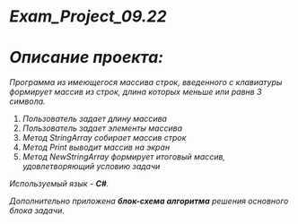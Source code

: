 # *Exam_Project_09.22*
# *Описание проекта:*
*Программа из имеющегося массива строк, введенного с клавиатуры формирует массив из строк, длина которых меньше или равнв 3 символа.*
1. *Пользователь задает длину массива*
2. *Пользователь задает элементы массива*
3. *Метод StringArray собирает массив строк* 
4. *Метод Print выводит массив на экран*
5. *Метод NewStringArray формирует итоговый массив, удовлетворяющий условию задачи*

*Используемый язык - **C#**.*

*Дополнительно приложена **блок-схема алгоритма** решения основного блока задачи.*